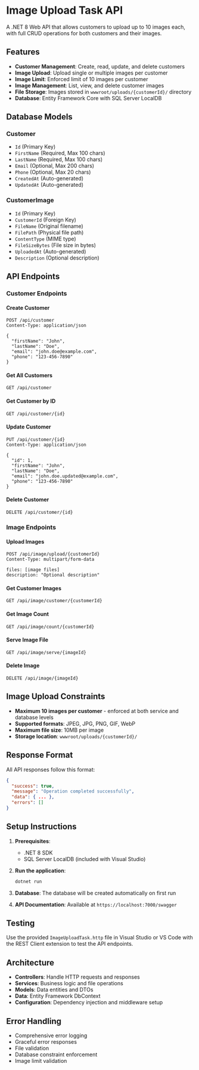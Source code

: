 # Image Upload Task API

A .NET 8 Web API that allows customers to upload up to 10 images each, with full CRUD operations for both customers and their images.

## Features

- **Customer Management**: Create, read, update, and delete customers
- **Image Upload**: Upload single or multiple images per customer
- **Image Limit**: Enforced limit of 10 images per customer
- **Image Management**: List, view, and delete customer images
- **File Storage**: Images stored in `wwwroot/uploads/{customerId}/` directory
- **Database**: Entity Framework Core with SQL Server LocalDB

## Database Models

### Customer
- `Id` (Primary Key)
- `FirstName` (Required, Max 100 chars)
- `LastName` (Required, Max 100 chars)
- `Email` (Optional, Max 200 chars)
- `Phone` (Optional, Max 20 chars)
- `CreatedAt` (Auto-generated)
- `UpdatedAt` (Auto-generated)

### CustomerImage
- `Id` (Primary Key)
- `CustomerId` (Foreign Key)
- `FileName` (Original filename)
- `FilePath` (Physical file path)
- `ContentType` (MIME type)
- `FileSizeBytes` (File size in bytes)
- `UploadedAt` (Auto-generated)
- `Description` (Optional description)

## API Endpoints

### Customer Endpoints

#### Create Customer
```
POST /api/customer
Content-Type: application/json

{
  "firstName": "John",
  "lastName": "Doe",
  "email": "john.doe@example.com",
  "phone": "123-456-7890"
}
```

#### Get All Customers
```
GET /api/customer
```

#### Get Customer by ID
```
GET /api/customer/{id}
```

#### Update Customer
```
PUT /api/customer/{id}
Content-Type: application/json

{
  "id": 1,
  "firstName": "John",
  "lastName": "Doe",
  "email": "john.doe.updated@example.com",
  "phone": "123-456-7890"
}
```

#### Delete Customer
```
DELETE /api/customer/{id}
```

### Image Endpoints

#### Upload Images
```
POST /api/image/upload/{customerId}
Content-Type: multipart/form-data

files: [image files]
description: "Optional description"
```

#### Get Customer Images
```
GET /api/image/customer/{customerId}
```

#### Get Image Count
```
GET /api/image/count/{customerId}
```

#### Serve Image File
```
GET /api/image/serve/{imageId}
```

#### Delete Image
```
DELETE /api/image/{imageId}
```

## Image Upload Constraints

- **Maximum 10 images per customer** - enforced at both service and database levels
- **Supported formats**: JPEG, JPG, PNG, GIF, WebP
- **Maximum file size**: 10MB per image
- **Storage location**: `wwwroot/uploads/{customerId}/`

## Response Format

All API responses follow this format:

```json
{
  "success": true,
  "message": "Operation completed successfully",
  "data": { ... },
  "errors": []
}
```

## Setup Instructions

1. **Prerequisites**:
   - .NET 8 SDK
   - SQL Server LocalDB (included with Visual Studio)

2. **Run the application**:
   ```bash
   dotnet run
   ```

3. **Database**: The database will be created automatically on first run

4. **API Documentation**: Available at `https://localhost:7000/swagger`

## Testing

Use the provided `ImageUploadTask.http` file in Visual Studio or VS Code with the REST Client extension to test the API endpoints.

## Architecture

- **Controllers**: Handle HTTP requests and responses
- **Services**: Business logic and file operations
- **Models**: Data entities and DTOs
- **Data**: Entity Framework DbContext
- **Configuration**: Dependency injection and middleware setup

## Error Handling

- Comprehensive error logging
- Graceful error responses
- File validation
- Database constraint enforcement
- Image limit validation
